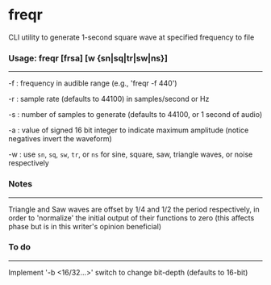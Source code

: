 # freqr
CLI utility to generate 1-second square wave at specified frequency to file

### Usage: freqr [frsa] [w {sn|sq|tr|sw|ns}]
________________________
-f : frequency in audible range (e.g., 'freqr -f 440')

-r : sample rate (defaults to 44100) in samples/second or Hz

-s : number of samples to generate (defaults to 44100, or 1 second of audio)

-a : value of signed 16 bit integer to indicate maximum amplitude (notice negatives invert the waveform)

-w : use `sn`, `sq`, `sw`, `tr`, or `ns` for sine, square, saw, triangle waves, or noise respectively

### Notes
________________________
Triangle and Saw waves are offset by 1/4 and 1/2 the period respectively, in order to 'normalize' the
initial output of their functions to zero (this affects phase but is in this writer's opinion beneficial)

### To do
________________________
Implement '-b <16/32...>' switch to change bit-depth (defaults to 16-bit)
